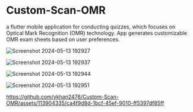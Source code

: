 # Custom-Scan-OMR
a flutter mobile application for conducting quizzes, which focuses on Optical Mark Recognition (OMR) technology. App
generates customizable OMR exam sheets based on user preferences.




![Screenshot 2024-05-13 192927](https://github.com/ykhan2476/Custom-Scan-OMR/assets/113904335/c0059d02-e086-4416-b006-cb08c8f0256e)


![Screenshot 2024-05-13 192937](https://github.com/ykhan2476/Custom-Scan-OMR/assets/113904335/a7f3323f-d03c-40f0-b9a8-19fa90584a1a)


![Screenshot 2024-05-13 192944](https://github.com/ykhan2476/Custom-Scan-OMR/assets/113904335/85634d5a-fd46-4f04-85e2-07d9c627dae8)


![Screenshot 2024-05-13 192951](https://github.com/ykhan2476/Custom-Scan-OMR/assets/113904335/c67d3b9a-c81e-4dd1-b548-0caae12b9f9f)



https://github.com/ykhan2476/Custom-Scan-OMR/assets/113904335/ca4f9d8d-1bcf-45ef-9010-ff5397df85ff

